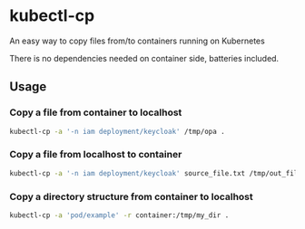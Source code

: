 # kubectl-cp

An easy way to copy files from/to containers running on Kubernetes

There is no dependencies needed on container side, batteries included.

## Usage

### Copy a file from container to localhost

``` sh
kubectl-cp -a '-n iam deployment/keycloak' /tmp/opa .
```

### Copy a file from localhost to container

``` sh
kubectl-cp -a '-n iam deployment/keycloak' source_file.txt /tmp/out_file.txt
```

### Copy a directory structure from container to localhost

``` sh
kubectl-cp -a 'pod/example' -r container:/tmp/my_dir .
```
